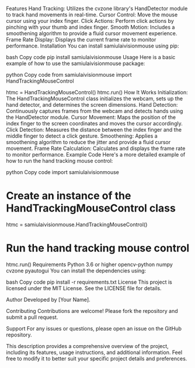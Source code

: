 Features
Hand Tracking: Utilizes the cvzone library's HandDetector module to track hand movements in real-time.
Cursor Control: Move the mouse cursor using your index finger.
Click Actions: Perform click actions by pinching with your thumb and index finger.
Smooth Motion: Includes a smoothening algorithm to provide a fluid cursor movement experience.
Frame Rate Display: Displays the current frame rate to monitor performance.
Installation
You can install samiulaivisionmouse using pip:

bash
Copy code
pip install samiulaivisionmouse
Usage
Here is a basic example of how to use the samiulaivisionmouse package:

python
Copy code
from samiulaivisionmouse import HandTrackingMouseControl

htmc = HandTrackingMouseControl()
htmc.run()
How It Works
Initialization: The HandTrackingMouseControl class initializes the webcam, sets up the hand detector, and determines the screen dimensions.
Hand Detection: Continuously captures frames from the webcam and detects hands using the HandDetector module.
Cursor Movement: Maps the position of the index finger to the screen coordinates and moves the cursor accordingly.
Click Detection: Measures the distance between the index finger and the middle finger to detect a click gesture.
Smoothening: Applies a smoothening algorithm to reduce the jitter and provide a fluid cursor movement.
Frame Rate Calculation: Calculates and displays the frame rate to monitor performance.
Example Code
Here's a more detailed example of how to run the hand tracking mouse control:

python
Copy code
import samiulaivisionmouse

# Create an instance of the HandTrackingMouseControl class
htmc = samiulaivisionmouse.HandTrackingMouseControl()

# Run the hand tracking mouse control
htmc.run()
Requirements
Python 3.6 or higher
opencv-python
numpy
cvzone
pyautogui
You can install the dependencies using:

bash
Copy code
pip install -r requirements.txt
License
This project is licensed under the MIT License. See the LICENSE file for details.

Author
Developed by [Your Name].

Contributing
Contributions are welcome! Please fork the repository and submit a pull request.

Support
For any issues or questions, please open an issue on the GitHub repository.

This description provides a comprehensive overview of the project, including its features, usage instructions, and additional information. Feel free to modify it to better suit your specific project details and preferences.
